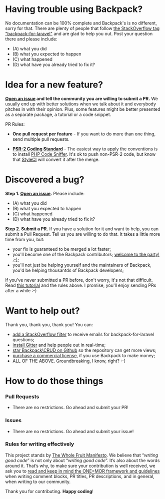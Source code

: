 # Having trouble using Backpack?

No documentation can be 100% complete and Backpack's is no different, sorry for that. There are plenty of people that follow [the StackOverflow tag "backpack-for-laravel"](https://stackoverflow.com/questions/tagged/backpack-for-laravel) and are glad to help you out. Post your question there and please include:
- (A) what you did
- (B) what you expected to happen
- (C) what happened
- (D) what have you already tried to fix it?

# Idea for a new feature?

**[Open an issue](https://github.com/laravel-backpack/crud) and tell the community you are willing to submit a PR.** We usually end up with better solutions when we talk about it and everybody pitches in with their opinion. Plus, some features might be better presented as a separate package, a tutorial or a code snippet.

PR Rules:

- **One pull request per feature** - If you want to do more than one thing, send multiple pull requests.

- **[PSR-2 Coding Standard](https://github.com/php-fig/fig-standards/blob/master/accepted/PSR-2-coding-style-guide.md)** - The easiest way to apply the conventions is to install [PHP Code Sniffer](http://pear.php.net/package/PHP_CodeSniffer). It's ok to push non-PSR-2 code, but know that [StyleCI](https://styleci.io/) will convert it after the merge. 

# Discovered a bug?

**Step 1. [Open an issue](https://github.com/laravel-backpack/crud).** Please include:
- (A) what you did
- (B) what you expected to happen
- (C) what happened
- (D) what have you already tried to fix it?

**Step 2. Submit a PR.** 
If you have a solution for it and want to help, you can submit a Pull Request. Tell us you are willing to do that. It takes a little more time from you, but:
- your fix is guaranteed to be merged a lot faster;
- you'll become one of the Backpack contributors; [welcome to the party! :-)](https://media.giphy.com/media/l0MYt5jPR6QX5pnqM/giphy.gif);
- you'll not just be helping yourself and the maintainers of Backpack, you'd be helping thousantds of Backpack developers;

If you've never submitted a PR before, don't worry, it's not that difficult. Read [this tutorial](https://mattstauffer.com/blog/how-to-contribute-to-an-open-source-github-project-using-your-own-fork) and the rules above. I promise, you'll enjoy sending PRs after a while :-)


# Want to help out?

Thank you, thank you, thank you! You can:
- [add a StackOverflow filter](https://stackexchange.com/filters) to receive emails for backpack-for-laravel questions;
- [install Gitter](https://gitter.im/BackpackForLaravel/Lobby) and help people out in real-time;
- [star Backpack\CRUD on Github](https://github.com/laravel-backpack/crud) so the repository can get more views;
- [purchase a commercial license](https://www.backpackforlaravel.com/commercial-license/form), if you use Backpack to make money;
- ALL OF THE ABOVE. Groundbreaking, I know, right? :-)

# How to do those things

### Pull Requests
- There are no restrictions. Go ahead and submit your PR!

### Issues
- There are no restrictions. Go ahead and submit your issue!

### Rules for writing effectively

This project stands by [The Whole Fruit Manifesto](https://github.com/the-whole-fruit/manifesto). We believe that “_writing good code_” is not only about “_writing good code_”. It’s also about the words around it. That’s why, to make sure your contribution is well received, we ask you to [read and keep in mind the ONE=MOR framework and guidelines](https://github.com/the-whole-fruit/manifesto) when writing comment blocks, PR titles, PR descriptions, and in general, when writing to our community.


Thank you for contributing. 
**Happy coding**!
